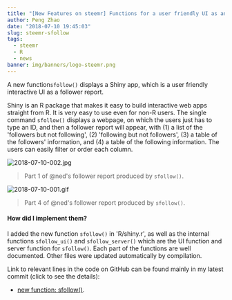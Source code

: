 ```yaml
---
title: "[New Features on steemr] Functions for a user friendly UI as an interactive follower report!"
author: Peng Zhao
date: "2018-07-10 19:45:03"
slug: steemr-sfollow
tags: 
  - steemr
  - R
  - news
banner: img/banners/logo-steemr.png
---
```



A new function`sfollow()` displays a Shiny app, which is a user friendly 	interactive UI as a follower report. 

<!--more-->

Shiny is an R package that makes it easy to build interactive web apps straight from R. It is very easy to use even for non-R users. The single command `sfollow()`  displays a webpage, on which the users just has to type an ID, and then a follower report will appear, with (1) a list of the 'followers but not following',  (2) 'following but not followers', (3) a table of the followers' information, and (4) a table of the following information. The users can easily filter or order each column.

![2018-07-10-002.jpg](https://cdn.steemitimages.com/DQmZPfR1KSAUVEZLYxjPzm1tf2BBsEKaGdzFBUPqydsSURh/2018-07-10-002.jpg)

> Part 1 of @ned's follower report  produced by `sfollow()`.



![2018-07-10-001.gif](https://cdn.steemitimages.com/DQmZ37NAPM1oLRVBPfjzGUgSF4ckGLfTuHMo5GCF3Bwz9L5/2018-07-10-001.gif)


> Part 4 of @ned's follower report   produced by `sfollow()`.

#### How did I implement them?

I added the new function `sfollow()` in  'R/shiny.r', as well as the internal functions `sfollow_ui()` and `sfollow_server()`  which are the UI function and server function for `sfollow()`. Each part of the functions are well documented. Other files were updated automatically by compilation. 

Link to relevant lines in the code on GitHub can be found mainly in my latest commit (click to see the details):

- [new function: sfollow()](https://github.com/pzhaonet/steemr/commit/e50ff65bbd57cfb8cc8a2c69e49b2a12ea429da3).
